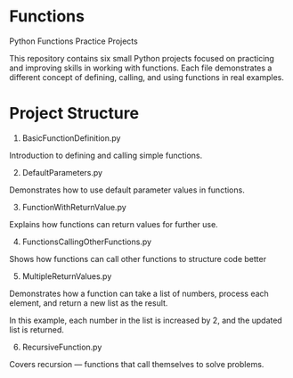 # Functions

Python Functions Practice Projects

This repository contains six small Python projects focused on practicing and improving skills in working with functions. Each file demonstrates a different concept of defining, calling, and using functions in real examples.

# Project Structure

1. BasicFunctionDefinition.py

Introduction to defining and calling simple functions.

2. DefaultParameters.py

Demonstrates how to use default parameter values in functions.

3. FunctionWithReturnValue.py

Explains how functions can return values for further use.

4. FunctionsCallingOtherFunctions.py

Shows how functions can call other functions to structure code better

5. MultipleReturnValues.py

Demonstrates how a function can take a list of numbers, process each element, and return a new list as the result.

In this example, each number in the list is increased by 2, and the updated list is returned.

6. RecursiveFunction.py

Covers recursion — functions that call themselves to solve problems.
